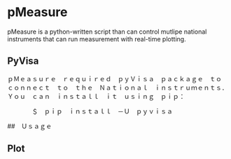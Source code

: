 # pMeasure
pMeasure is a python-written script than can control mutlipe national instruments that can run measurement with real-time plotting.

## PyVisa
ｐＭｅａｓｕｒｅ　ｒｅｑｕｉｒｅｄ　ｐｙＶｉｓａ　ｐａｃｋａｇｅ　ｔｏ　ｃｏｎｎｅｃｔ　ｔｏ　ｔｈｅ　Ｎａｔｉｏｎａｌ　ｉｎｓｔｒｕｍｅｎｔｓ．　
Ｙｏｕ　ｃａｎ　ｉｎｓｔａｌｌ　ｉｔ　ｕｓｉｎｇ　ｐｉｐ：

　　　　＄　ｐｉｐ　ｉｎｓｔａｌｌ　－Ｕ　ｐｙｖｉｓａ

##　Ｕｓａｇｅ



## Plot






